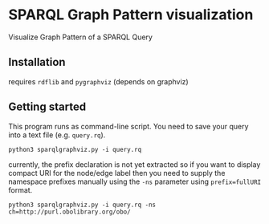# SPARQL Graph Pattern visualization

Visualize Graph Pattern of a SPARQL Query

## Installation

requires `rdflib` and `pygraphviz` (depends on graphviz)

## Getting started

This program runs as command-line script. You need to save your query into a text file (e.g. `query.rq`).

`python3 sparqlgraphviz.py -i query.rq`

currently, the prefix declaration is not yet extracted so if you want to display compact URI for the node/edge label then you need to supply the namespace prefixes manually using the `-ns` parameter using `prefix=fullURI` format.

`python3 sparqlgraphviz.py -i query.rq -ns ch=http://purl.obolibrary.org/obo/`